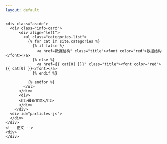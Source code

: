 ```yaml
---
layout: default
---
```



<body>
  <div class="index-wrapper">

    <div class="aside">
      <div class="info-card">
          <div align="left">
            <ul class="categories-list">
              {% for cat in site.categories %}
                {% if false %} 
                  <a href=数据结构" class="title"><font color="red">数据结构</font></a>
                {% else %}
                  <a href={{ cat[0] }}}" class="title"><font color="red">{{ cat[0] }}</font></a>
                {% endif %}

              {% endfor %}
            </ul>
          </div>
          <div>
          <h2>最新文章</h2>
          </div>
        </div>
      <div id="particles-js">
      </div>
    </div>
    <!-- 正文 -->
    <div>
    </div>
  </div>
</body>

